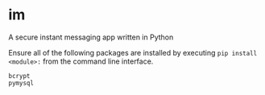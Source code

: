# im
A secure instant messaging app written in Python

Ensure all of the following packages are installed by executing `pip install <module>:` from the command line interface.
```
bcrypt
pymysql
```
